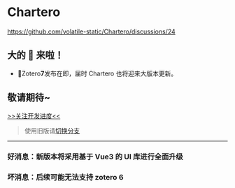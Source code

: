 # Chartero

https://github.com/volatile-static/Chartero/discussions/24

## 大的 💊 来啦！

-   🚀Zotero**7**发布在即，届时 Chartero 也将迎来大版本更新。

## 敬请期待~

[>>关注开发进度<<](https://github.com/users/volatile-static/projects/2)

> 使用旧版请[切换分支](https://gitee.com/const_volatile/chartero/tree/js_overlay/)

---

### 好消息：新版本将采用基于 Vue3 的 UI 库进行全面升级

### 坏消息：后续可能无法支持 zotero 6
